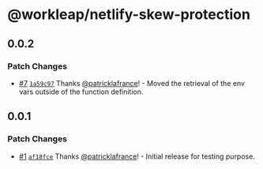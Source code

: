# @workleap/netlify-skew-protection

## 0.0.2

### Patch Changes

- [#7](https://github.com/workleap/wl-netlify-skew-protection/pull/7) [`1a59c97`](https://github.com/workleap/wl-netlify-skew-protection/commit/1a59c976d66aa669ab0b3363893734970505e56e) Thanks [@patricklafrance](https://github.com/patricklafrance)! - Moved the retrieval of the env vars outside of the function definition.

## 0.0.1

### Patch Changes

- [#1](https://github.com/workleap/wl-netlify-skew-protection/pull/1) [`af18fce`](https://github.com/workleap/wl-netlify-skew-protection/commit/af18fcea85da2cebc52f0933a267061d63642dcf) Thanks [@patricklafrance](https://github.com/patricklafrance)! - Initial release for testing purpose.
